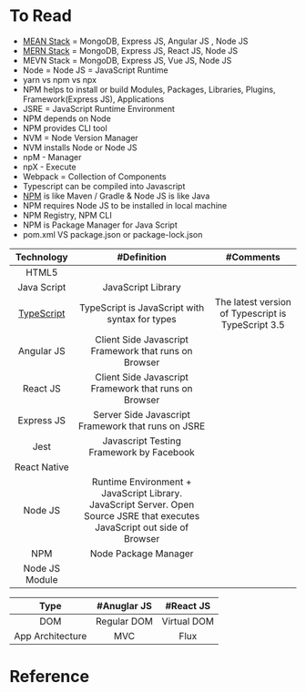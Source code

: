 # To Read
* [MEAN Stack](https://www.mongodb.com/mean-stack) = MongoDB, Express JS, Angular JS , Node JS
* [MERN Stack](https://www.mongodb.com/mern-stack) = MongoDB, Express JS, React JS, Node JS
* MEVN Stack =  MongoDB, Express JS, Vue JS, Node JS
* Node = Node JS = JavaScript Runtime 
* yarn vs npm vs npx 
* NPM helps to install or build Modules, Packages, Libraries, Plugins, Framework(Express JS), Applications
* JSRE = JavaScript Runtime Environment
* NPM depends on Node
* NPM provides CLI tool
* NVM = Node Version Manager
* NVM installs Node or Node JS
* npM - Manager
* npX - Execute 
* Webpack = Collection of Components
* Typescript can be compiled into Javascript
* [NPM](https://www.npmjs.com/) is like Maven / Gradle & Node JS is like Java
* NPM requires Node JS to be installed in local machine
* NPM Registry, NPM CLI
* NPM is Package Manager for Java Script
* pom.xml VS package.json or package-lock.json



| Technology | #Definition | #Comments |
| :---: | :---: | :---: |
| HTML5  |  |  |
| Java Script   | JavaScript Library |  |
| [TypeScript](https://www.typescriptlang.org/)   | TypeScript is JavaScript with syntax for types | The latest version of Typescript is TypeScript 3.5 |
| Angular JS   | Client Side Javascript Framework that runs on Browser |  |
| React JS   | Client Side Javascript Framework that runs on Browser  |  |
| Express JS   | Server Side Javascript Framework that runs on JSRE  |  |
| Jest   | Javascript Testing Framework by Facebook  |  |
| React Native |  |  |
| Node JS  | Runtime Environment + JavaScript Library. JavaScript Server. Open Source JSRE that executes JavaScript out side of Browser|  |
| NPM   | Node Package Manager |  |
| Node JS Module   |   |  |


| Type | #Anuglar JS | #React JS | 
|  :---: | :---: | :---: | 
| DOM |  Regular DOM |Virtual DOM  | 
|App Architecture | MVC| Flux| 


# Reference



